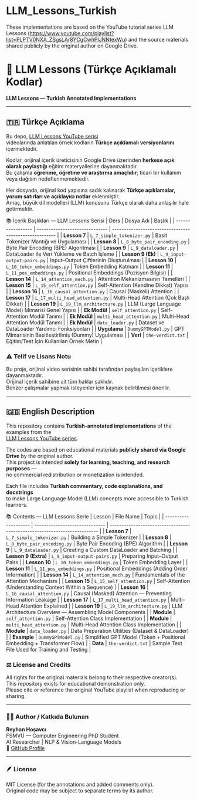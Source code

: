 # LLM_Lessons_Turkish
These implementations are based on the YouTube tutorial series LLM Lessons (https://www.youtube.com/playlist?list=PLPTV0NXA_ZSgsLAr8YCgCwhPIJNNtexWu) and the source materials shared publicly by the original author on Google Drive.
# 🧠 LLM Lessons (Türkçe Açıklamalı Kodlar)  
**LLM Lessons — Turkish Annotated Implementations**

---

## 🇹🇷 Türkçe Açıklama

Bu depo, [LLM Lessons YouTube serisi](https://www.youtube.com/playlist?list=PLPTV0NXA_ZSgsLAr8YCgCwhPIJNNtexWu)  
videolarında anlatılan örnek kodların **Türkçe açıklamalı versiyonlarını** içermektedir.  

Kodlar, orijinal içerik üreticisinin Google Drive üzerinden **herkese açık olarak paylaştığı** eğitim materyallerine dayanmaktadır.  
Bu çalışma **öğrenme, öğretme ve araştırma amaçlıdır**; ticari bir kullanım veya dağıtım hedeflenmemektedir.  

Her dosyada, orijinal kod yapısına sadık kalınarak **Türkçe açıklamalar, yorum satırları ve açıklayıcı notlar** eklenmiştir.  
Amaç, büyük dil modelleri (LLM) konusunu Türkçe olarak daha anlaşılır hale getirmektir.

📚 İçerik Başlıkları — LLM Lessons Serisi
| Ders              | Dosya Adı                      | Başlık                                                 |
| ----------------- | ------------------------------ | ------------------------------------------------------ |
| **Lesson 7**      | `L_7_simple_tokenizer.py`      |  Basit Tokenizer Mantığı ve Uygulaması               |
| **Lesson 8**      | `L_8_byte_pair_encoding.py`    |  Byte Pair Encoding (BPE) Algoritması                |
| **Lesson 9**      | `L_9_dataloader.py`            |  DataLoader ile Veri Yükleme ve Batch İşleme         |
| **Lesson 9 (Ek)** | `L_9_input-output-pairs.py`    |  Input–Output Çiftlerinin Oluşturulması              |
| **Lesson 10**     | `L_10_token_embeddings.py`     |  Token Embedding Katmanı                             |
| **Lesson 11**     | `L_11_pos_embeddings.py`       |  Positional Embeddings (Pozisyon Bilgisi)            |
| **Lesson 14**     | `L_14_attention_mech.py`       |  Attention Mekanizmasının Temelleri                  |
| **Lesson 15**     | `L_15_self_attention.py`       |  Self-Attention (Kendine Dikkat) Yapısı              |
| **Lesson 16**     | `L_16_causal_attention.py`     |  Causal (Maskeli) Attention                          |
| **Lesson 17**     | `L_17_multi_head_attention.py` |  Multi-Head Attention (Çok Başlı Dikkat)             |
| **Lesson 19**     | `L_19_llm_architecture.py`     |  LLM (Large Language Model) Mimarisi Genel Yapısı   |
| **Ek Modül**      | `self_attention.py`            |  Self-Attention Modül Tanımı                         |
| **Ek Modül**      | `multi_head_attention.py`      |  Multi-Head Attention Modül Tanımı                   |
| **Ek Modül**      | `data_loader.py`               |  Dataset ve DataLoader Yardımcı Fonksiyonları        |
| **Uygulama**      | `DummyGPTModel.py`             |  GPT Mimarisinin Basitleştirilmiş (Dummy) Uygulaması |
| **Veri**          | `the-verdict.txt`              |  Eğitim/Test İçin Kullanılan Örnek Metin             |


### ⚠️ Telif ve Lisans Notu
Bu proje, orijinal video serisinin sahibi tarafından paylaşılan içeriklere dayanmaktadır.  
Orijinal içerik sahibine ait tüm haklar saklıdır.  
Benzer çalışmalar yapmak isteyenler için kaynak belirtilmesi önerilir.

---

## 🇬🇧 English Description

This repository contains **Turkish-annotated implementations** of the examples from the  
[LLM Lessons YouTube series](https://www.youtube.com/playlist?list=PLPTV0NXA_ZSgsLAr8YCgCwhPIJNNtexWu).

The codes are based on educational materials **publicly shared via Google Drive** by the original author.  
This project is intended **solely for learning, teaching, and research purposes** —  
no commercial redistribution or monetization is intended.  

Each file includes **Turkish commentary, code explanations, and docstrings**  
to make Large Language Model (LLM) concepts more accessible to Turkish learners.

📚 Contents — LLM Lessons Serie
| Lesson               | File Name                      | Topic                                                                     |
| -------------------- | ------------------------------ | ------------------------------------------------------------------------- |
| **Lesson 7**         | `L_7_simple_tokenizer.py`      |  Building a Simple Tokenizer                                            |
| **Lesson 8**         | `L_8_byte_pair_encoding.py`    |  Byte Pair Encoding (BPE) Algorithm                                     |
| **Lesson 9**         | `L_9_dataloader.py`            |  Creating a Custom DataLoader and Batching                              |
| **Lesson 9 (Extra)** | `L_9_input-output-pairs.py`    |  Preparing Input–Output Pairs                                           |
| **Lesson 10**        | `L_10_token_embeddings.py`     |  Token Embedding Layer                                                  |
| **Lesson 11**        | `L_11_pos_embeddings.py`       |  Positional Embeddings (Adding Order Information)                       |
| **Lesson 14**        | `L_14_attention_mech.py`       |  Fundamentals of the Attention Mechanism                                |
| **Lesson 15**        | `L_15_self_attention.py`       |  Self-Attention (Understanding Context Within a Sequence)               |
| **Lesson 16**        | `L_16_causal_attention.py`     |  Causal (Masked) Attention — Preventing Information Leakage             |
| **Lesson 17**        | `L_17_multi_head_attention.py` |  Multi-Head Attention Explained                                         |
| **Lesson 19**        | `L_19_llm_architecture.py`     |  LLM Architecture Overview — Assembling Model Components               |
| **Module**           | `self_attention.py`            |  Self-Attention Class Implementation                                    |
| **Module**           | `multi_head_attention.py`      |  Multi-Head Attention Class Implementation                              |
| **Module**           | `data_loader.py`               |  Data Preparation Utilities (Dataset & DataLoader)                      |
| **Example**          | `DummyGPTModel.py`             |  Simplified GPT Model (Token + Positional Embedding + Transformer Flow) |
| **Data**             | `the-verdict.txt`              |  Sample Text File Used for Training and Testing                         |


### ⚖️ License and Credits
All rights for the original materials belong to their respective creator(s).  
This repository exists for educational demonstration only.  
Please cite or reference the original YouTube playlist when reproducing or sharing.

---

### 👩‍💻 Author / Katkıda Bulunan
**Reyhan Hoşavcı**  
FSMVÜ — Computer Engineering PhD Student  
AI Researcher | NLP & Vision-Language Models  
🔗 [GitHub Profile](https://github.com/reyhanhosavci)

---

### 🪶 License
MIT License (for the annotations and added comments only).  
Original code may be subject to separate terms by its author.
